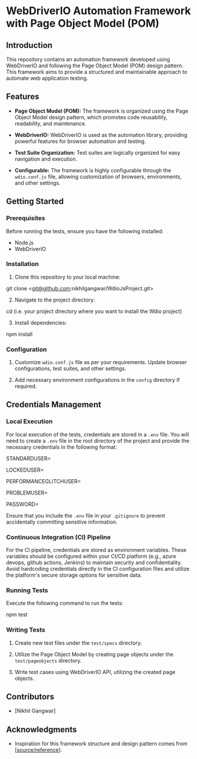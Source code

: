 # WebDriverIO Automation Framework with Page Object Model (POM)

## Introduction

This repository contains an automation framework developed using WebDriverIO and following the Page Object Model (POM) design pattern. This framework aims to provide a structured and maintainable approach to automate web application testing.

## Features

- **Page Object Model (POM):** The framework is organized using the Page Object Model design pattern, which promotes code reusability, readability, and maintenance.
- **WebDriverIO:** WebDriverIO is used as the automation library, providing powerful features for browser automation and testing.

- **Test Suite Organization:** Test suites are logically organized for easy navigation and execution.

- **Configurable:** The framework is highly configurable through the `wdio.conf.js` file, allowing customization of browsers, environments, and other settings.

## Getting Started

### Prerequisites

Before running the tests, ensure you have the following installed:

- Node.js
- WebDriverIO

### Installation

1. Clone this repository to your local machine:

git clone <git@github.com:nikhilgangwar/WdioJsProject.git>

2. Navigate to the project directory:

cd <Your-project-directory> (i.e. your project directory where you want to install the Wdio project)

3. Install dependencies:

npm install

### Configuration

1. Customize `wdio.conf.js` file as per your requirements. Update browser configurations, test suites, and other settings.

2. Add necessary environment configurations in the `config` directory if required.

## Credentials Management

### Local Execution

For local execution of the tests, credentials are stored in a `.env` file. You will need to create a `.env` file in the root directory of the project and provide the necessary credentials in the following format:

STANDARDUSER=

LOCKEDUSER=

PERFORMANCEGLITCHUSER=

PROBLEMUSER=

PASSWORD=

Ensure that you include the `.env` file in your `.gitignore` to prevent accidentally committing sensitive information.

### Continuous Integration (CI) Pipeline

For the CI pipeline, credentials are stored as environment variables. These variables should be configured within your CI/CD platform (e.g., azure devops, github actions, Jenkins) to maintain security and confidentiality. Avoid hardcoding credentials directly in the CI configuration files and utilize the platform's secure storage options for sensitive data.

### Running Tests

Execute the following command to run the tests:

npm test

### Writing Tests

1. Create new test files under the `test/specs` directory.

2. Utilize the Page Object Model by creating page objects under the `test/pageobjects` directory.

3. Write test cases using WebDriverIO API, utilizing the created page objects.

## Contributors

- [Nikhil Gangwar]

## Acknowledgments

- Inspiration for this framework structure and design pattern comes from [[source/reference](https://webdriver.io/docs/pageobjects)].
